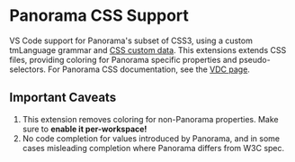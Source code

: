 # Panorama CSS Support

VS Code support for Panorama's subset of CSS3, using a custom tmLanguage grammar and [CSS custom data](https://github.com/microsoft/vscode-custom-data). This extensions extends CSS files, providing coloring for Panorama specific properties and pseudo-selectors. For Panorama CSS documentation, see the [VDC page](https://developer.valvesoftware.com/wiki/CSGO_Panorama_CSS_Properties).

## Important Caveats

1. This extension removes coloring for non-Panorama properties. Make sure to **enable it per-workspace!**
3. No code completion for values introduced by Panorama, and in some cases misleading completion where Panorama differs from W3C spec.
